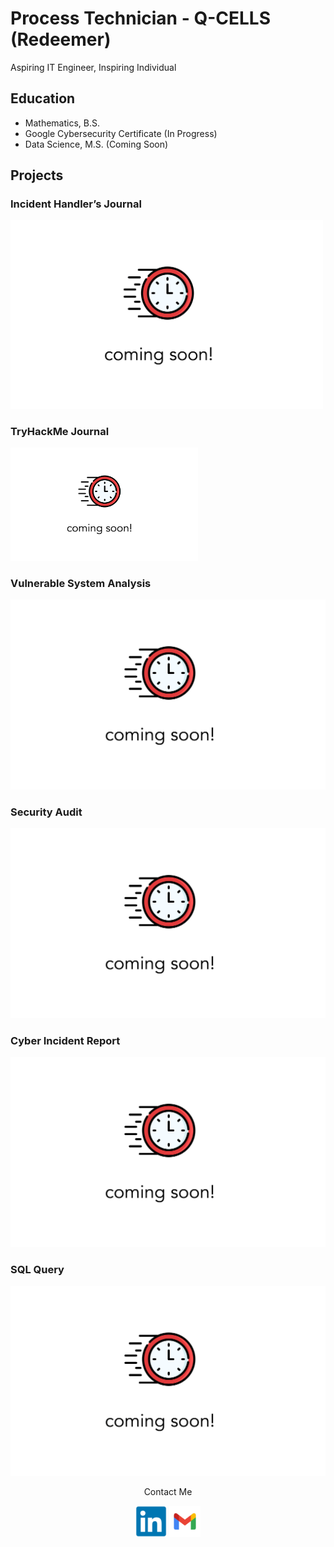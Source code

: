 # Process Technician - Q-CELLS (Redeemer)
Aspiring IT Engineer, Inspiring Individual

## Education
- Mathematics, B.S.
- Google Cybersecurity Certificate (In Progress)
- Data Science, M.S. (Coming Soon)

## Projects
### Incident Handler’s Journal
<img src="./assets/images/coming-soon.png" width="500"/>

### TryHackMe Journal
<img src="./assets/images/coming-soon.png" width="300"/>

### Vulnerable System Analysis
<img src="./assets/images/coming-soon.png"/>

### Security Audit
<img src="./assets/images/coming-soon.png"/>

### Cyber Incident Report
<img src="./assets/images/coming-soon.png"/>

### SQL Query
<img src="./assets/images/coming-soon.png"/>


<p align="center">
Contact Me
</p>

<p align="center">
  <img src="assets/images/linkedin-original.svg" width="50" /> 
  <img src="assets/images/gmail.svg" width="50" />
</p>
